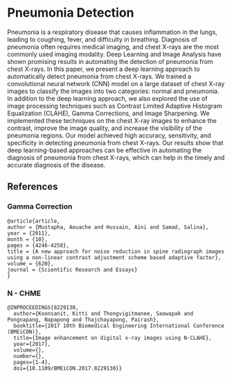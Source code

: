 # Pneumonia Detection

Pneumonia is a respiratory disease that causes inflammation in the lungs, leading to coughing, fever, and difficulty in breathing. Diagnosis of pneumonia often requires medical imaging, and chest X-rays are the most commonly used imaging modality. Deep Learning and Image Analysis have shown promising results in automating the detection of pneumonia from chest X-rays. In this paper, we present a deep learning approach to automatically detect pneumonia from chest X-rays. We trained a convolutional neural network (CNN) model on a large dataset of chest X-ray images to classify the images into two categories: normal and pneumonia. In addition to the deep learning approach, we also explored the use of image processing techniques such as Contrast Limited Adaptive Histogram Equalization (CLAHE), Gamma Corrections, and Image Sharpening. We implemented these techniques on the chest X-ray images to enhance the contrast, improve the image quality, and increase the visibility of the pneumonia regions. Our model achieved high accuracy, sensitivity, and specificity in detecting pneumonia from chest X-rays. Our results show that deep learning-based approaches can be effective in automating the diagnosis of pneumonia from chest X-rays, which can help in the timely and accurate diagnosis of the disease. 

## References 

### Gamma Correction
```
@article{article,
author = {Mustapha, Aouache and Hussain, Aini and Samad, Salina},
year = {2011},
month = {10},
pages = {4246-4258},
title = {A new approach for noise reduction in spine radiograph images using a non-linear contrast adjustment scheme based adaptive factor},
volume = {620},
journal = {Scientific Research and Essays}
}
```

### N - CHME
```
@INPROCEEDINGS{8229130,
  author={Koonsanit, Kitti and Thongvigitmanee, Saowapak and Pongnapang, Napapong and Thajchayapong, Pairash},
  booktitle={2017 10th Biomedical Engineering International Conference (BMEiCON)}, 
  title={Image enhancement on digital x-ray images using N-CLAHE}, 
  year={2017},
  volume={},
  number={},
  pages={1-4},
  doi={10.1109/BMEiCON.2017.8229130}}
```
